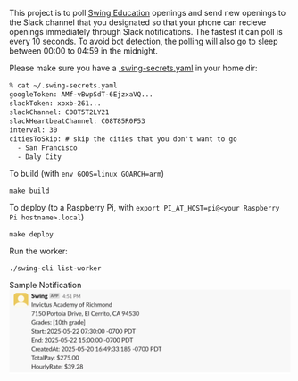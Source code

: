 This project is to poll [Swing Education](https://swingeducation.com) openings and send new openings to the Slack channel that you designated so that your phone can recieve openings immediately through Slack notifications. The fastest it can poll is every 10 seconds. To avoid bot detection, the polling will also go to sleep between 00:00 to 04:59 in the midnight.

Please make sure you have a [.swing-secrets.yaml](./swing-secrets.yaml) in your home dir:
```
% cat ~/.swing-secrets.yaml 
googleToken: AMf-vBwpSdT-6EjzxaVQ...
slackToken: xoxb-261...
slackChannel: C08T5T2LY21
slackHeartbeatChannel: C08T85R0F53
interval: 30
citiesToSkip: # skip the cities that you don't want to go
  - San Francisco
  - Daly City
```

To build (with `env GOOS=linux GOARCH=arm`)
```
make build
```

To deploy (to a Raspberry Pi, with `export PI_AT_HOST=pi@<your Raspberry Pi hostname>.local`)
```
make deploy
```

Run the worker:
```
./swing-cli list-worker
```


Sample Notification
![Sample Notification](./example-slack-notification.png)